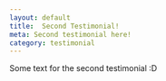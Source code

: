 ```yaml
---
layout: default
title:  Second Testimonial!
meta: Second testimonial here!
category: testimonial
---
```


Some text for the second testimonial :D